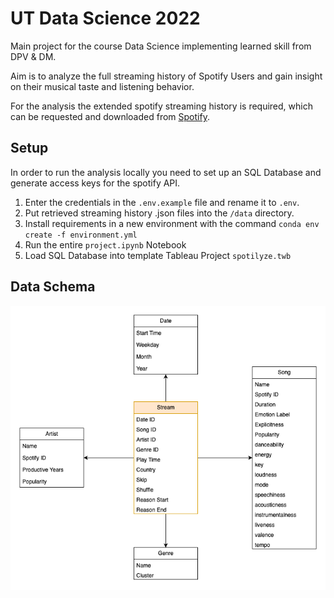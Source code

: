 # UT Data Science 2022

Main project for the course Data Science implementing learned skill from DPV & DM.

Aim is to analyze the full streaming history of Spotify Users and gain insight on their musical taste and listening behavior.

For the analysis the extended spotify streaming history is required, which can be requested and downloaded from [Spotify](https://www.spotify.com/de/account/privacy/).

## Setup

In order to run the analysis locally you need to set up an SQL Database and generate access keys for the spotify API.

1. Enter the credentials in the `.env.example` file and rename it to `.env`.
2. Put retrieved streaming history .json files into the `/data` directory.
3. Install requirements in a new environment with the command `conda env create -f environment.yml`
4. Run the entire `project.ipynb` Notebook
5. Load SQL Database into template Tableau Project `spotilyze.twb`

## Data Schema

![Data Starschema](schema.png)
